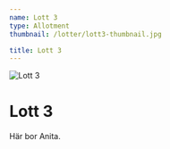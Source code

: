 ```yaml
---
name: Lott 3
type: Allotment
thumbnail: /lotter/lott3-thumbnail.jpg

title: Lott 3
---
```


![Lott 3](/lotter/lott3.jpg#left)

# Lott 3

Här bor Anita.
